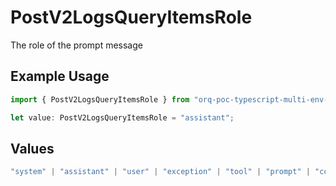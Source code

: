 # PostV2LogsQueryItemsRole

The role of the prompt message

## Example Usage

```typescript
import { PostV2LogsQueryItemsRole } from "orq-poc-typescript-multi-env-version/models/operations";

let value: PostV2LogsQueryItemsRole = "assistant";
```

## Values

```typescript
"system" | "assistant" | "user" | "exception" | "tool" | "prompt" | "correction" | "expected_output"
```